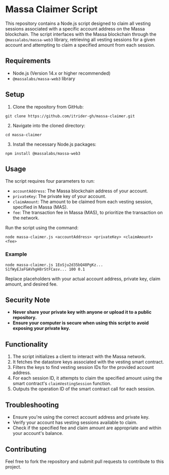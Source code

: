 # Massa Claimer Script

This repository contains a Node.js script designed to claim all vesting sessions associated with a specific account address on the Massa blockchain. The script interfaces with the Massa blockchain through the `@massalabs/massa-web3` library, retrieving all vesting sessions for a given account and attempting to claim a specified amount from each session.

## Requirements

- Node.js (Version 14.x or higher recommended)
- `@massalabs/massa-web3` library

## Setup

1. Clone the repository from GitHub:

```
git clone https://github.com/itrider-gh/massa-claimer.git
```

2. Navigate into the cloned directory:

```
cd massa-claimer
```

3. Install the necessary Node.js packages:

```
npm install @massalabs/massa-web3
```

## Usage

The script requires four parameters to run:
- `accountAddress`: The Massa blockchain address of your account.
- `privateKey`: The private key of your account.
- `claimAmount`: The amount to be claimed from each vesting session, specified in Massa (MAS).
- `fee`: The transaction fee in Massa (MAS), to prioritize the transaction on the network.

Run the script using the command:

```
node massa-claimer.js <accountAddress> <privateKey> <claimAmount> <fee> 
```

### Example

```
node massa-claimer.js 1EoSju2d35bQ48PgKz... S1fWyEJaFGAVhgH8rStFCasv... 100 0.1
```
Replace placeholders with your actual account address, private key, claim amount, and desired fee.

## Security Note

- **Never share your private key with anyone or upload it to a public repository.**
- **Ensure your computer is secure when using this script to avoid exposing your private key.**

## Functionality

1. The script initializes a client to interact with the Massa network.
2. It fetches the datastore keys associated with the vesting smart contract.
3. Filters the keys to find vesting session IDs for the provided account address.
4. For each session ID, it attempts to claim the specified amount using the smart contract's `claimVestingSession` function.
5. Outputs the operation ID of the smart contract call for each session.

## Troubleshooting

- Ensure you're using the correct account address and private key.
- Verify your account has vesting sessions available to claim.
- Check if the specified fee and claim amount are appropriate and within your account's balance.

## Contributing

Feel free to fork the repository and submit pull requests to contribute to this project.

